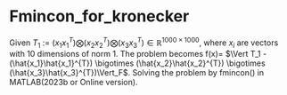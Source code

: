 # Fmincon_for_kronecker

Given $T_1$ $:=$ $(x_1x_1^{T}) \bigotimes (x_2x_2^{T}) \bigotimes (x_3x_3^{T}) \in \mathbb{R}^{1000 \times 1000}$, where 
$x_i$ are vectors with 10 dimensions of norm 1.
The problem becomes f(x)= $\Vert T_1 - (\hat{x_1}\hat{x_1}^{T}) \bigotimes (\hat{x_2}\hat{x_2}^{T}) \bigotimes (\hat{x_3}\hat{x_3}^{T})\Vert_F$.
Solving the problem by fmincon() in MATLAB(2023b or Online version).
